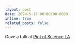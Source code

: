 ```yaml
---
layout: post
date: 2024-5-13 00:00:00-0000
inline: true
related_posts: false
---
```


Gave a talk at [Pint of Science LA](https://pintofscience.us/)

